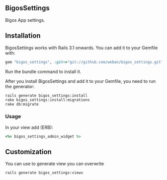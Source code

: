 ## BigosSettings
Bigos App settings.

## Installation

BigosSettings works with Rails 3.1 onwards. You can add it to your Gemfile with:

```ruby
gem "bigos_settings", :git=>"git://github.com/weban/bigos_settings.git"
```

Run the bundle command to install it.

After you install BigosSettings and add it to your Gemfile, you need to run the generator:

```console
rails generate bigos_settings:install
rake bigos_settings:install:migrations
rake db:migrate
```

### Usage

In your view add (ERB):
```ruby
<%= bigos_settings_admin_widget %>
```

## Customization

You can use to generate view you can overwrite
```console
rails generate bigos_settings:views
```

